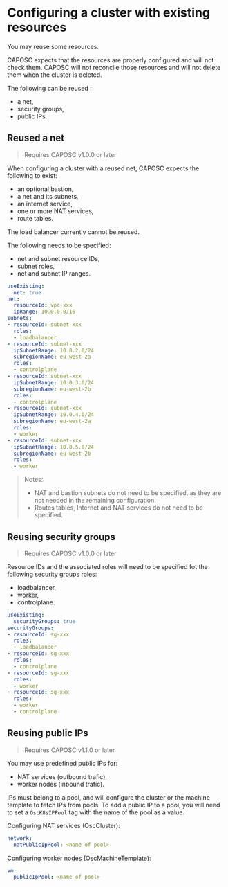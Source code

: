 # Configuring a cluster with existing resources

You may reuse some resources.

CAPOSC expects that the resources are properly configured and will not check them. CAPOSC will not reconcile those resources and will not delete them when the cluster is deleted.

The following can be reused :
* a net,
* security groups,
* public IPs.

## Reused a net

> Requires CAPOSC v1.0.0 or later

When configuring a cluster with a reused net, CAPOSC expects the following to exist:
* an optional bastion,
* a net and its subnets,
* an internet service,
* one or more NAT services,
* route tables.

The load balancer currently cannot be reused.

The following needs to be specified:
* net and subnet resource IDs,
* subnet roles,
* net and subnet IP ranges.

```yaml
useExisting:
  net: true
net:
  resourceId: vpc-xxx
  ipRange: 10.0.0.0/16
subnets:
- resourceId: subnet-xxx
  roles:
  - loadbalancer
- resourceId: subnet-xxx
  ipSubnetRange: 10.0.2.0/24
  subregionName: eu-west-2a
  roles:
  - controlplane
- resourceId: subnet-xxx
  ipSubnetRange: 10.0.3.0/24
  subregionName: eu-west-2b
  roles:
  - controlplane
- resourceId: subnet-xxx
  ipSubnetRange: 10.0.4.0/24
  subregionName: eu-west-2a
  roles:
  - worker
- resourceId: subnet-xxx
  ipSubnetRange: 10.0.5.0/24
  subregionName: eu-west-2b
  roles:
  - worker
```

> Notes:
> * NAT and bastion subnets do not need to be specified, as they are not needed in the remaining configuration.
> * Routes tables, Internet and NAT services do not need to be specified.

## Reusing security groups

> Requires CAPOSC v1.0.0 or later

Resource IDs and the associated roles will need to be specified fot the following security groups roles:
* loadbalancer,
* worker,
* controlplane.

```yaml
useExisting:
  securityGroups: true
securityGroups:
- resourceId: sg-xxx
  roles:
  - loadbalancer
- resourceId: sg-xxx
  roles:
  - controlplane
- resourceId: sg-xxx
  roles:
  - worker
- resourceId: sg-xxx
  roles:
  - worker
  - controlplane
```

## Reusing public IPs

> Requires CAPOSC v1.1.0 or later

You may use predefined public IPs for:
* NAT services (outbound trafic),
* worker nodes (inbound trafic).

IPs must belong to a pool, and will configure the cluster or the machine template to fetch IPs from pools.
To add a public IP to a pool, you will need to set a `OscK8sIPPool` tag with the name of the pool as a value.

Configuring NAT services (OscCluster):
```yaml
network:
  natPublicIpPool: <name of pool>
```

Configuring worker nodes (OscMachineTemplate):
```yaml
vm:
  publicIpPool: <name of pool>
```
